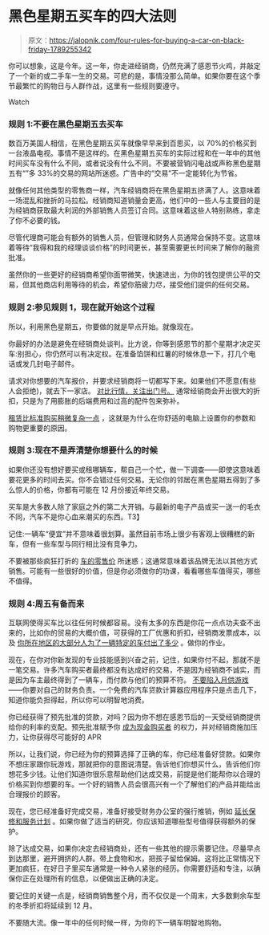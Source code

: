 # 黑色星期五买车的四大法则

> 原文：<https://jalopnik.com/four-rules-for-buying-a-car-on-black-friday-1789255342>

你可以想象，这是今年。这一年，你走进经销商，仍然充满了感恩节火鸡，并敲定了一个新的或二手车一生的交易。可悲的是，事情没那么简单。如果你要在这个季节最繁忙的购物日与人群作战，这里有一些规则要遵守。

Watch

### 规则 1:不要在黑色星期五去买车

数百万美国人相信，在黑色星期五买车就像早早来到百思买，以 70%的价格买到一台液晶电视。事情不是这样的。在黑色星期五买车的实际过程和在一年中的其他时间买车没有什么不同，或者说没有什么不同。不要被营销闪电战或声称黑色星期五有“”多 33%的交易的网站所迷惑。广告中的“交易”不一定能转化为节省。

就像任何其他类型的零售商一样，汽车经销商将在黑色星期五挤满了人。这意味着一场混乱和挫折的马拉松。经销商知道销量会更高，他们中的一些人与主要目的是为经销商获取最大利润的外部销售人员签订合同。这意味着这些人特别熟练，拿走了你不必要的钱。

尽管代理商可能会有额外的销售人员，但管理和财务人员通常会保持不变。这意味着等待“我得和我的经理谈谈价格”的时间更长，甚至需要更长时间来了解你的融资批准。

虽然你的一些更好的经销商希望你面带微笑，快速进出，为你的钱包提供公平的交易，但其他商店利用等待的机会，希望你筋疲力尽，接受他们提供的任何交易。

### 规则 2:参见规则 1，现在就开始这个过程

所以，利用黑色星期五，你要做的就是早点开始。就像现在。

你最好的办法是避免在经销商处谈判。比方说，你等到感恩节的那个星期才决定买车:别担心，你仍然可以有决定权。在准备馅饼和红薯的时候休息一下，打几个电话或发几封电子邮件。

请求对你想要的汽车报价，并要求经销商将一切都写下来。如果他们不愿意(有些人会拒绝)，就去下一家店。 [对比行情，关注出门号。](https://jalopnik.com/do-i-really-have-to-pay-all-of-these-extra-fees-when-i-1777760579) 通常经销商会开出很大的折扣，只是为了用膨胀的后端费用和过高的配件包来弥补。

[租赁比标准购买稍微复杂一点](https://jalopnik.com/how-to-shop-for-a-leased-vehicle-1631496561) ，这就是为什么在你舒适的电脑上设置你的参数和购物更重要的原因。

### 规则 3:现在不是弄清楚你想要什么的时候

如果你还没有想好要买或租哪辆车，帮自己一个忙，做一下调查——即使这意味着要花更多的时间去买。你不会错过任何交易。无论你的邻居在黑色星期五得到了多么惊人的价格，你都有可能在 12 月份接近年终交易。

买车是大多数人除了家庭之外的第二大开销。与最新的电子产品或买一送一的毛衣不同，汽车不是你心血来潮买的东西。T3】

记住:一辆车“便宜”并不意味着很划算。虽然目前市场上很少有客观上很糟糕的新车，但有一些车型与同行相比没有竞争力。

不要被那些疯狂打折的 [车的零售价](http://jalopnik.com/you-can-get-a-dodge-dart-for-up-to-10-000-off-msrp-1770467432) 所迷惑；这通常意味着该品牌无法以其他方式销售。可能有一些很好的价值，但是你必须做你的功课，看看哪些车值得买，哪些不值得。

### 规则 4:周五有备而来

互联网使得买车比以往任何时候都容易。没有太多的东西是你花一点点功夫查不出来的，比如你的贸易的大概价值，可获得的工厂优惠和折扣，经销商发票成本，以及 [你所在地区的大部分人为了一辆特定的车付出了多少](http://www.truecar.com) 。做你的作业。

现在，在你对你新发现的专业技能感到兴奋之前，记住，如果你付不起，那就不是一笔交易。许多汽车购买者最终都没有达成好的交易，不是因为经销商不诚实，而是因为车主最终得到了一辆车，而付款与他们的预算不符。 [不要陷入月供游戏](https://jalopnik.com/when-you-should-and-shouldnt-focus-on-monthly-car-payme-1788184365)——你要对自己的财务负责。一个免费的汽车贷款计算器应用程序只是点击几下，知道你能负担得起，所以你可以明智地消费。

你已经获得了预先批准的贷款，对吗？因为你不想在感恩节后的一天受经销商提供给你的利率的支配。预先批准赋予你 [成为现金购买者](https://jalopnik.com/what-you-should-know-about-being-a-cash-buyer-at-a-deal-1737301990) 的权力，并对经销商施加压力，让你获得尽可能好的 APR

所以，让我们说，你已经为你的预算选择了正确的车，你已经准备好贷款。如果你不想庄家跟你玩游戏，那就把你的意图说清楚。告诉他们你想买什么，告诉他们你想花多少钱。让他们知道你很乐意帮助他们达成交易，前提是他们能帮你以合理的价格买到你想要的车。一个好的销售人员会很高兴有一个了解他们的产品并能给出合理报价的顾客。

现在，您已经准备好完成交易，准备好接受财务办公室的强行推销，例如 [延长保修和服务计划](https://jalopnik.com/back-room-deals-extended-warranties-service-plans-an-1515843181) 。如果你做了适当的研究，你应该知道哪些型号值得获得额外的保护。

除了达成交易，如果你决定去经销商处，还有一些其他的提示需要记住。尽量早点到达那里，避开拥挤的人群。带上食物和水，把孩子留给保姆。这将比正常情况下更加疯狂，在好日子里买车通常是一种令人紧张的经历。你需要舒适和专注，以确保你正在处理所有的信息，以便做出正确的决定。

要记住的关键一点是，经销商销售整个月，而不仅仅是一个周末，大多数剩余车型的冬季折扣将延续到 12 月。

不要随大流。像一年中的任何时候一样，为你的下一辆车明智地购物。